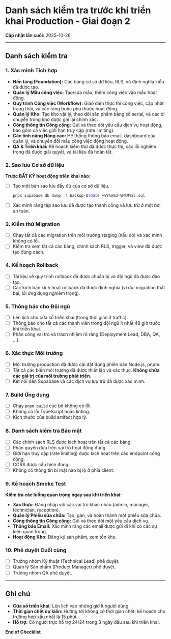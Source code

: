 # Danh sách kiểm tra trước khi triển khai Production - Giai đoạn 2

**Cập nhật lần cuối:** 2025-10-26

---

## Danh sách kiểm tra

### 1. Xác minh Tích hợp

*   **Nền tảng (Foundation):** Các bảng cơ sở dữ liệu, RLS, và định nghĩa kiểu đã được tạo.
*   **Quản lý Mẫu công việc:** Tạo/sửa mẫu, thêm công việc vào mẫu hoạt động.
*   **Quy trình Công việc (Workflow):** Giao diện thực thi công việc, cập nhật trạng thái, và các ràng buộc phụ thuộc hoạt động.
*   **Quản lý Kho:** Tạo kho vật lý, theo dõi sản phẩm bằng số serial, và các di chuyển trong kho được ghi lại chính xác.
*   **Cổng thông tin Công cộng:** Gửi và theo dõi yêu cầu dịch vụ hoạt động, bao gồm cả việc giới hạn truy cập (rate limiting).
*   **Các tính năng Nâng cao:** Hệ thống thông báo email, dashboard của quản lý, và chuyển đổi mẫu công việc động hoạt động.
*   **QA & Triển khai:** Kế hoạch kiểm thử đã được thực thi, các lỗi nghiêm trọng đã được giải quyết, và tài liệu đã hoàn tất.

### 2. Sao lưu Cơ sở dữ liệu

**Trước BẤT KỲ hoạt động triển khai nào:**
*   [ ] Tạo một bản sao lưu đầy đủ của cơ sở dữ liệu.
    ```bash
    pnpx supabase db dump -f backup-$(date +%Y%m%d-%H%M%S).sql
    ```
*   [ ] Xác minh rằng tệp sao lưu đã được tạo thành công và lưu trữ ở một nơi an toàn.

### 3. Kiểm thử Migration

*   [ ] Chạy tất cả các migration trên môi trường staging (nếu có) và xác minh không có lỗi.
*   [ ] Kiểm tra xem tất cả các bảng, chính sách RLS, trigger, và view đã được tạo đúng cách.

### 4. Kế hoạch Rollback

*   [ ] Tài liệu về quy trình rollback đã được chuẩn bị và đội ngũ đã được đào tạo.
*   [ ] Các kịch bản kích hoạt rollback đã được định nghĩa (ví dụ: migration thất bại, lỗi ứng dụng nghiêm trọng).

### 5. Thông báo cho Đội ngũ

*   [ ] Lên lịch cho cửa sổ triển khai (trong thời gian ít traffic).
*   [ ] Thông báo cho tất cả các thành viên trong đội ngũ ít nhất 48 giờ trước khi triển khai.
*   [ ] Phân công vai trò và trách nhiệm rõ ràng (Deployment Lead, DBA, QA, ...).

### 6. Xác thực Môi trường

*   [ ] Môi trường production đã được cài đặt đúng phiên bản Node.js, pnpm.
*   [ ] Tất cả các biến môi trường đã được thiết lập và xác thực. **Không chứa các giá trị của môi trường phát triển.**
*   [ ] Kết nối đến Supabase và các dịch vụ lưu trữ đã được xác minh.

### 7. Build Ứng dụng

*   [ ] Chạy `pnpm build` cục bộ không có lỗi.
*   [ ] Không có lỗi TypeScript hoặc linting.
*   [ ] Kích thước của build artifact hợp lý.

### 8. Danh sách kiểm tra Bảo mật

*   [ ] Các chính sách RLS được kích hoạt trên tất cả các bảng.
*   [ ] Phân quyền dựa trên vai trò hoạt động đúng.
*   [ ] Giới hạn truy cập (rate limiting) được kích hoạt trên các endpoint công cộng.
*   [ ] CORS được cấu hình đúng.
*   [ ] Không có thông tin bí mật nào bị lộ ở phía client.

### 9. Kế hoạch Smoke Test

**Kiểm tra các luồng quan trọng ngay sau khi triển khai:**
*   **Xác thực:** Đăng nhập với các vai trò khác nhau (admin, manager, technician, reception).
*   **Quản lý Phiếu sửa chữa:** Tạo, gán, và hoàn thành một phiếu sửa chữa.
*   **Cổng thông tin Công cộng:** Gửi và theo dõi một yêu cầu dịch vụ.
*   **Thông báo Email:** Xác minh rằng các email được gửi đi khi có các sự kiện quan trọng.
*   **Hoạt động Kho:** Đăng ký sản phẩm, xem tồn kho.

### 10. Phê duyệt Cuối cùng

*   [ ] Trưởng nhóm Kỹ thuật (Technical Lead) phê duyệt.
*   [ ] Quản lý Sản phẩm (Product Manager) phê duyệt.
*   [ ] Trưởng nhóm QA phê duyệt.

---

## Ghi chú

*   **Cửa sổ triển khai:** Lên lịch vào những giờ ít người dùng.
*   **Thời gian chết dự kiến:** Hướng tới không có thời gian chết; kế hoạch cho trường hợp xấu nhất là 15 phút.
*   **Hỗ trợ:** Có người trực hỗ trợ 24/24 trong 3 ngày đầu sau khi triển khai.

**End of Checklist**